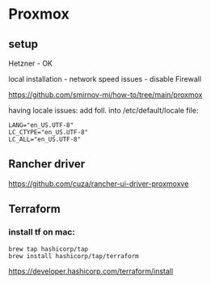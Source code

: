 # Proxmox

## setup

Hetzner - OK


local installation - network speed issues - disable Firewall

https://github.com/smirnov-mi/how-to/tree/main/proxmox


having locale issues:
add foll. into /etc/default/locale file:
```
LANG="en_US.UTF-8"
LC_CTYPE="en_US.UTF-8"
LC_ALL="en_US.UTF-8"
```



## Rancher driver

https://github.com/cuza/rancher-ui-driver-proxmoxve

## Terraform

### install tf on mac:

```
brew tap hashicorp/tap
brew install hashicorp/tap/terraform
```
https://developer.hashicorp.com/terraform/install


